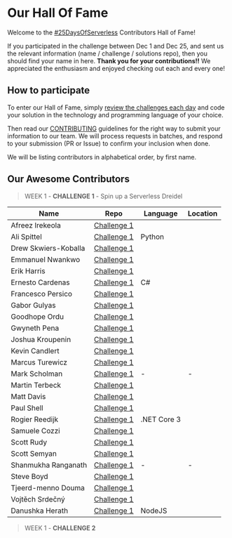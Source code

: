 # Our Hall Of Fame

Welcome to the [#25DaysOfServerless](https://aka.ms/25daysofserverless) Contributors Hall of Fame! 

If you participated in the challenge between Dec 1 and Dec 25, and sent us the relevant information (name / challenge / solutions repo), then you should find your name in here. **Thank you for your contributions!!** We appreciated the enthusiasm and enjoyed checking out each and every one!

## How to participate

To enter our Hall of Fame, simply [review the challenges each day](https://dev.to/azure/25-days-of-serverless-content-collection-3baj) and code your solution in the technology and programming language of your choice. 

Then read our [CONTRIBUTING](https://github.com/microsoft/25-days-of-serverless/blob/master/CONTRIBUTING.md) guidelines for the right way to submit your information to our team. We will process requests in batches, and respond to your submission (PR or Issue) to confirm your inclusion when done.

We will be listing contributors in alphabetical order, by first name.

## Our Awesome Contributors

> WEEK 1 - **CHALLENGE 1** - Spin up a Serverless Dreidel

| Name | Repo | Language | Location |
| ---- | ---- | ----     | ----     |
| Afreez Irekeola | [Challenge 1](https://github.com/Hayfeez/25daysofserverless/tree/master/Day%201%20-%20Serverless%20Driedel) |  |  |
| Ali Spittel | [Challenge 1](https://github.com/aspittel/25-days-serverless/tree/master/dreidel) | Python | |
| Drew Skwiers-Koballa | [Challenge 1](https://github.com/dzsquared/25-days-of-serverless-day1) |  |  |
| Emmanuel Nwankwo | [Challenge 1](https://github.com/emmanuelnwankwo/25DaysOfServerless/tree/master/Challenge1) |  | |
| Erik Harris | [Challenge 1](https://github.com/ncsuWolfpack/25DaysOfServerless-Challenge1.git) |  |  |
| Ernesto Cardenas  | [Challenge 1](https://github.com/fisica3/25DaysOfServerless/blob/master/Prueba20/DreidelApi.cs) | C# | |
| Francesco Persico | [Challenge 1](https://github.com/francescopersico/25-days-of-serverless-solutions/tree/day-1) |  | |
| Gabor Gulyas | [Challenge 1](https://github.com/Bhawk90/25days-of-serverless/tree/master/day-1) |  | |
| Goodhope Ordu | [Challenge 1](https://github.com/goody-h/25DaysOfServerless/tree/master/day1) |  | |
| Gwyneth Pena | [Challenge 1](https://github.com/madebygps/25-days-of-serverless-2019/tree/master/day_01) |  | |
| Joshua Kroupenin | [Challenge 1](https://github.com/joshuakroupenin/dreidel) |  |  |
| Kevin Candlert | [Challenge 1](https://github.com/KevinJCandlert/25-days-of-serverless-submissions/tree/master/25-days-of-serverless/day-1) |  | |
| Marcus Turewicz | [Challenge 1](https://github.com/marcusturewicz/25-days-of-serverless-challenge/tree/master/Day-02) |  | |
| Mark Scholman| [Challenge 1](https://github.com/markscholman/25DaysOfServerless2019/tree/master/191201) | - | - |
| Martin Terbeck | [Challenge 1](https://github.com/martinterbeck/25dayofserverless2019/tree/master/Day1) |  | |
| Matt Davis | [Challenge 1](https://github.com/da5is/25DaysOfServerlessDay1/tree/master) |  | |
| Paul Shell | [Challenge 1](https://github.com/CloudExperiment/25-days-of-serverless/tree/master/week-1/challenge-1) |  | |
| Rogier Reedijk | [Challenge 1](https://github.com/xs4free/25-days-of-serverless-2019/tree/master/Day1) | .NET Core 3 | |
| Samuele Cozzi | [Challenge 1](https://github.com/samuele-cozzi/25-days-of-serverless-code/tree/master/week-1) |  | |
| Scott Rudy | [Challenge 1](https://github.com/scottrudy/25-days-of-serverless-dotnet) |  | |
| Scott Semyan | [Challenge 1](https://github.com/ssemyan/25DaysOfServerless2019/tree/master/Day-1) |  | |
| Shanmukha Ranganath | [Challenge 1](https://github.com/shanranm/25DaysOfServerless/tree/master/Challenge1) | - | - |
| Steve Boyd | [Challenge 1](https://github.com/Steve-Boyd/25daysofserverless2019/tree/master/week-1/day-1) |  | |
| Tjeerd-menno Douma | [Challenge 1](https://github.com/Tjeerd-menno/25DaysOfServerless/tree/master/day1) |  | |
| Vojtěch Srdečný | [Challenge 1](https://github.com/srdecny/serverless/tree/master/week-1/challenge-1) |  | |
| Danushka Herath | [Challenge 1](https://github.com/Danushka96/25-days-of-serverless-challenge/tree/master/day-1) | NodeJS | |
> WEEK 1 - **CHALLENGE 2**

